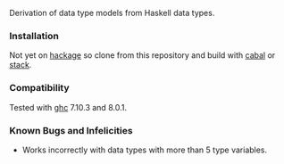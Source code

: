 Derivation of data type models from Haskell data types.

 ### Installation

Not yet on [hackage](https://hackage.haskell.org/) so clone from this repository and build with [cabal](https://www.haskell.org/cabal/) or [stack](https://docs.haskellstack.org/en/stable/README/).

 ### Compatibility

Tested with [ghc](https://www.haskell.org/ghc/) 7.10.3 and 8.0.1.

 ### Known Bugs and Infelicities

* Works incorrectly with data types with more than 5 type variables. 
